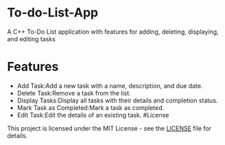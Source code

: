 # To-do-List-App
A C++ To-Do List application with features for adding, deleting, displaying, and editing tasks
# Features

- Add Task:Add a new task with a name, description, and due date.
- Delete Task:Remove a task from the list.
- Display Tasks:Display all tasks with their details and completion status.
- Mark Task as Completed:Mark a task as completed.
- Edit Task:Edit the details of an existing task.
#License

This project is licensed under the MIT License - see the [LICENSE](LICENSE) file for details.
